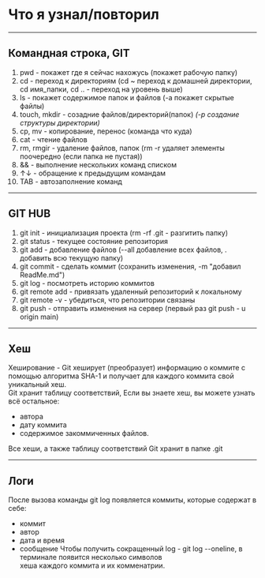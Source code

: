 # Что я узнал/повторил


---


## Командная строка, **GIT**
1. pwd - покажет где я сейчас нахожусь (покажет рабочую папку)
2. cd - переход к директориям (cd ~ переход к домашней директории, cd имя_папки, cd .. - переход на уровень выше)
3. ls - покажет содержимое папок и файлов (-a покажет скрытые файлы)
4. touch, mkdir - созадние файлов/директорий(папок) *(-p создание структуры директории)*
5. cp, mv - копирование, перенос (команда что куда)
6. cat - чтение файлов
7. rm, rmgir - удаление файлов, папок (rm -r удаляет элементы поочередно (если папка не пустая))
8. && - выполнение нескольких команд списком
9. ↑↓ - обращение к предыдущим командам
10. TAB - автозаполнение команд


---


## **GIT HUB**
1. git init - инициализация проекта (rm -rf .git - разгитить папку)
2. git status - текущее состояние репозитория
3. git add - добавление файлов (--all добавление всех файлов, . добавить всю текущую папку)
4. git commit - сделать коммит (сохранить изменения, -m "добавил ReadMe.md")
5. git log - посмотреть историю коммитов
6. git remote add - привязать удаленный репозиторий к локальному
7. git remote -v - убедиться, что репозитории связаны
8. git push - отправить изменения на сервер (первый раз git push - u origin main)


---

## Хеш
Хеширование - Git хеширует (преобразует) информацию о коммите с помощью алгоритма SHA-1 
и получает для каждого коммита свой уникальный хеш.  
Git хранит таблицу соответствий, Если вы знаете хеш, вы можете узнать всё остальное: 
* автора 
* дату коммита 
* содержимое закоммиченных файлов.

Все хеши, а также таблицу соответствий Git хранит в папке .git

---

## Логи
После вызова команды git log появляется коммиты, которые содержат в себе:
* коммит
* автор
* дата и время
* сообщение
Чтобы получить сокращенный log - git log --oneline, в терминале появится несколько символов  
хеша каждого коммита и их комменатрии.